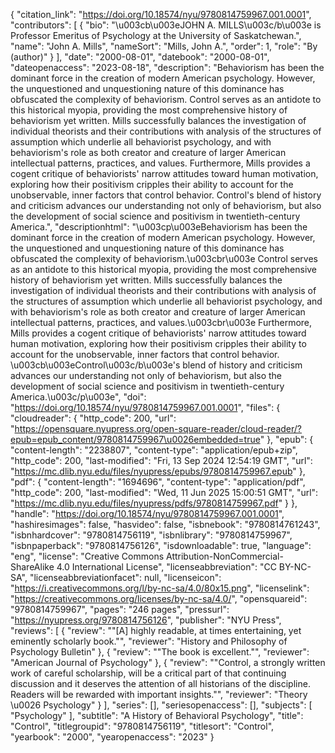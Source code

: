 {
   "citation_link": "https://doi.org/10.18574/nyu/9780814759967.001.0001",
   "contributors": [
     {
       "bio": "\u003cb\u003eJOHN A. MILLS\u003c/b\u003e is Professor Emeritus of Psychology at the University of Saskatchewan.",
       "name": "John A. Mills",
       "nameSort": "Mills, John A.",
       "order": 1,
       "role": "By (author)"
     }
   ],
   "date": "2000-08-01",
   "datebook": "2000-08-01",
   "dateopenaccess": "2023-08-18",
   "description": "Behaviorism has been the dominant force in the creation of modern American psychology. However, the unquestioned and unquestioning nature of this dominance has obfuscated the complexity of behaviorism. Control serves as an antidote to this historical myopia, providing the most comprehensive history of behaviorism yet written. Mills successfully balances the investigation of individual theorists and their contributions with analysis of the structures of assumption which underlie all behaviorist psychology, and with behaviorism's role as both creator and creature of larger American intellectual patterns, practices, and values. Furthermore, Mills provides a cogent critique of behaviorists' narrow attitudes toward human motivation, exploring how their positivism cripples their ability to account for the unobservable, inner factors that control behavior. Control's blend of history and criticism advances our understanding not only of behaviorism, but also the development of social science and positivism in twentieth-century America.",
   "descriptionhtml": "\u003cp\u003eBehaviorism has been the dominant force in the creation of modern American psychology. However, the unquestioned and unquestioning nature of this dominance has obfuscated the complexity of behaviorism.\u003cbr\u003e Control serves as an antidote to this historical myopia, providing the most comprehensive history of behaviorism yet written. Mills successfully balances the investigation of individual theorists and their contributions with analysis of the structures of assumption which underlie all behaviorist psychology, and with behaviorism's role as both creator and creature of larger American intellectual patterns, practices, and values.\u003cbr\u003e Furthermore, Mills provides a cogent critique of behaviorists' narrow attitudes toward human motivation, exploring how their positivism cripples their ability to account for the unobservable, inner factors that control behavior. \u003cb\u003eControl\u003c/b\u003e's blend of history and criticism advances our understanding not only of behaviorism, but also the development of social science and positivism in twentieth-century America.\u003c/p\u003e",
   "doi": "https://doi.org/10.18574/nyu/9780814759967.001.0001",
   "files": {
     "cloudreader": {
       "http_code": 200,
       "url": "https://opensquare.nyupress.org/open-square-reader/cloud-reader/?epub=epub_content/9780814759967\u0026embedded=true"
     },
     "epub": {
       "content-length": "2238807",
       "content-type": "application/epub+zip",
       "http_code": 200,
       "last-modified": "Fri, 13 Sep 2024 12:54:19 GMT",
       "url": "https://mc.dlib.nyu.edu/files/nyupress/epubs/9780814759967.epub"
     },
     "pdf": {
       "content-length": "1694696",
       "content-type": "application/pdf",
       "http_code": 200,
       "last-modified": "Wed, 11 Jun 2025 15:00:51 GMT",
       "url": "https://mc.dlib.nyu.edu/files/nyupress/pdfs/9780814759967.pdf"
     }
   },
   "handle": "https://doi.org/10.18574/nyu/9780814759967.001.0001",
   "hashiresimages": false,
   "hasvideo": false,
   "isbnebook": "9780814761243",
   "isbnhardcover": "9780814756119",
   "isbnlibrary": "9780814759967",
   "isbnpaperback": "9780814756126",
   "isdownloadable": true,
   "language": "eng",
   "license": "Creative Commons Attribution-NonCommercial-ShareAlike 4.0 International License",
   "licenseabbreviation": "CC BY-NC-SA",
   "licenseabbreviationfacet": null,
   "licenseicon": "https://i.creativecommons.org/l/by-nc-sa/4.0/80x15.png",
   "licenselink": "https://creativecommons.org/licenses/by-nc-sa/4.0/",
   "opensquareid": "9780814759967",
   "pages": "246 pages",
   "pressurl": "https://nyupress.org/9780814756126",
   "publisher": "NYU Press",
   "reviews": [
     {
       "review": "\"[A] highly readable, at times entertaining, yet eminently scholarly book.\"",
       "reviewer": "History and Philosophy of Psychology Bulletin"
     },
     {
       "review": "\"The book is excellent.\"",
       "reviewer": "American Journal of Psychology"
     },
     {
       "review": "\"Control, a strongly written work of careful scholarship, will be a critical part of that continuing discussion and it deserves the attention of all historians of the discipline.  Readers will be rewarded with important insights.\"",
       "reviewer": "Theory \u0026 Psychology"
     }
   ],
   "series": [],
   "seriesopenaccess": [],
   "subjects": [
     "Psychology"
   ],
   "subtitle": "A History of Behavioral Psychology",
   "title": "Control",
   "titlegroupid": "9780814756119",
   "titlesort": "Control",
   "yearbook": "2000",
   "yearopenaccess": "2023"
 }
